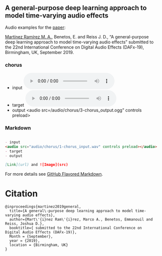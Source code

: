 ## A general-purpose deep learning approach to model time-varying audio effects

Audio examples for the [paper](https://link.for.the.paper):

[Martínez Ramírez M. A.](http://m-marco.com), Benetos, E. and Reiss J. D., “A general-purpose deep learning approach to model time-varying audio effects” submitted to the 22nd International Conference on Digital Audio Effects (DAFx-19), Birmingham, UK, September 2019. 

### chorus


- input
<audio src="audio/chorus/1-chorus_input.ogg"  controls="controls" autoplay="autoplay"></audio>
- target
<audio src="audio/chorus/2-chorus_target.mp3" controls="controls" autoplay="autoplay"></audio>
- output
<audio src=/audio/chorus/3-chorus_output.ogg" controls preload></audio>

### Markdown

```markdown

- input
<audio src="audio/chorus/1-chorus_input.wav" controls preload></audio>
- target
- output

[Link](url) and ![Image](src)
```

For more details see [GitHub Flavored Markdown](https://guides.github.com/features/mastering-markdown/).






# Citation

```
@inproceedings{martinez2019general,
  title={A general\-purpose deep learning approach to model time-varying audio effects},
  author={Mart\'{i}nez Ram\'{i}rez, Marco A., Benetos, Emmanouil and Reiss, Joshua D.},
  booktitle={ submitted to the 22nd International Conference on Digital Audio Effects (DAFx-19)},
  Month = {September},
  year = {2019},
  location = {Birmingham, UK}
}

```
